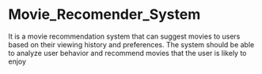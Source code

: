 # Movie_Recomender_System

It is a movie recommendation system that can suggest movies to 
users based on their viewing history and preferences. The system 
should be able to analyze user behavior and recommend movies that 
the user is likely to enjoy
